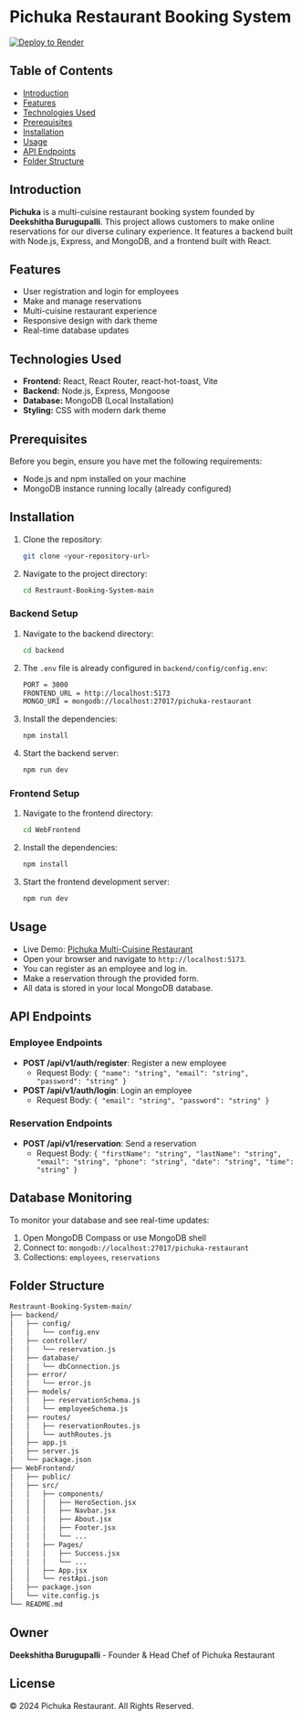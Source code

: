 # Pichuka Restaurant Booking System

[![Deploy to Render](https://render.com/images/deploy-to-render-button.svg)](https://render.com/deploy)


## Table of Contents
- [Introduction](#introduction)
- [Features](#features)
- [Technologies Used](#technologies-used)
- [Prerequisites](#prerequisites)
- [Installation](#installation)
- [Usage](#usage)
- [API Endpoints](#api-endpoints)
- [Folder Structure](#folder-structure)

## Introduction
**Pichuka** is a multi-cuisine restaurant booking system founded by **Deekshitha Burugupalli**. This project allows customers to make online reservations for our diverse culinary experience. It features a backend built with Node.js, Express, and MongoDB, and a frontend built with React.

## Features
- User registration and login for employees
- Make and manage reservations
- Multi-cuisine restaurant experience
- Responsive design with dark theme
- Real-time database updates

## Technologies Used
- **Frontend:** React, React Router, react-hot-toast, Vite
- **Backend:** Node.js, Express, Mongoose
- **Database:** MongoDB (Local Installation)
- **Styling:** CSS with modern dark theme

## Prerequisites
Before you begin, ensure you have met the following requirements:
- Node.js and npm installed on your machine
- MongoDB instance running locally (already configured)

## Installation
1. Clone the repository:
    ```sh
    git clone <your-repository-url>
    ```
2. Navigate to the project directory:
    ```sh
    cd Restraunt-Booking-System-main
    ```

### Backend Setup
1. Navigate to the backend directory:
    ```sh
    cd backend
    ```
2. The `.env` file is already configured in `backend/config/config.env`:
    ```sh
    PORT = 3000
    FRONTEND_URL = http://localhost:5173
    MONGO_URI = mongodb://localhost:27017/pichuka-restaurant
    ```
3. Install the dependencies:
    ```sh
    npm install
    ```
4. Start the backend server:
    ```sh
    npm run dev
    ```

### Frontend Setup
1. Navigate to the frontend directory:
    ```sh
    cd WebFrontend
    ```
2. Install the dependencies:
    ```sh
    npm install
    ```
3. Start the frontend development server:
    ```sh
    npm run dev
    ```

## Usage
- Live Demo: [Pichuka Multi-Cuisine Restaurant](https://pichuka-mern.vercel.app)
- Open your browser and navigate to `http://localhost:5173`.
- You can register as an employee and log in.
- Make a reservation through the provided form.
- All data is stored in your local MongoDB database.

## API Endpoints
### Employee Endpoints
- **POST /api/v1/auth/register**: Register a new employee
  - Request Body: `{ "name": "string", "email": "string", "password": "string" }`
- **POST /api/v1/auth/login**: Login an employee
  - Request Body: `{ "email": "string", "password": "string" }`

### Reservation Endpoints
- **POST /api/v1/reservation**: Send a reservation
  - Request Body: `{ "firstName": "string", "lastName": "string", "email": "string", "phone": "string", "date": "string", "time": "string" }`

## Database Monitoring
To monitor your database and see real-time updates:
1. Open MongoDB Compass or use MongoDB shell
2. Connect to: `mongodb://localhost:27017/pichuka-restaurant`
3. Collections: `employees`, `reservations`

## Folder Structure
```sh
Restraunt-Booking-System-main/
├── backend/
│   ├── config/
│   │   └── config.env
│   ├── controller/
│   │   └── reservation.js
│   ├── database/
│   │   └── dbConnection.js
│   ├── error/
│   │   └── error.js
│   ├── models/
│   │   ├── reservationSchema.js
│   │   └── employeeSchema.js
│   ├── routes/
│   │   ├── reservationRoutes.js
│   │   └── authRoutes.js
│   ├── app.js
│   ├── server.js
│   └── package.json
├── WebFrontend/
│   ├── public/
│   ├── src/
│   │   ├── components/
│   │   │   ├── HeroSection.jsx
│   │   │   ├── Navbar.jsx
│   │   │   ├── About.jsx
│   │   │   ├── Footer.jsx
│   │   │   └── ...
│   │   ├── Pages/
│   │   │   ├── Success.jsx
│   │   │   └── ...
│   │   ├── App.jsx
│   │   └── restApi.json
│   ├── package.json
│   └── vite.config.js
└── README.md
```

## Owner
**Deekshitha Burugupalli** - Founder & Head Chef of Pichuka Restaurant

## License
© 2024 Pichuka Restaurant. All Rights Reserved.
